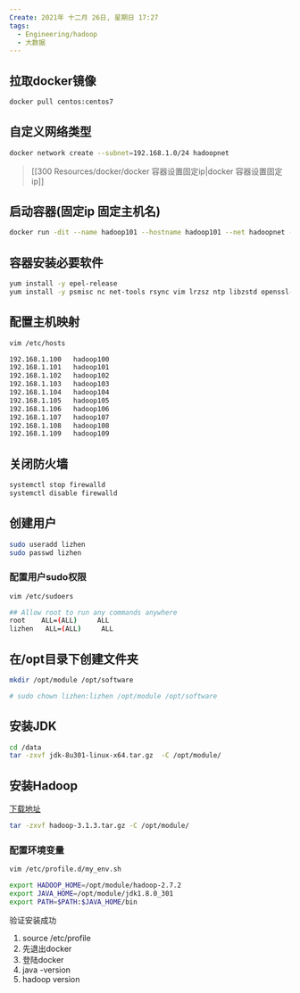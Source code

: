 ```yaml
---
Create: 2021年 十二月 26日, 星期日 17:27
tags: 
  - Engineering/hadoop
  - 大数据
---
```


## 拉取docker镜像
```bash
docker pull centos:centos7

```

## 自定义网络类型
```bash
docker network create --subnet=192.168.1.0/24 hadoopnet
```

> [[300 Resources/docker/docker 容器设置固定ip|docker 容器设置固定ip]]

## 启动容器(固定ip 固定主机名)
```bash
docker run -dit --name hadoop101 --hostname hadoop101 --net hadoopnet --ip 192.168.1.101 -v /home/lizhen/data:/data centos:centos7 /bin/bash

```

## 容器安装必要软件
```bash
yum install -y epel-release
yum install -y psmisc nc net-tools rsync vim lrzsz ntp libzstd openssl-static tree iotop git wget

```
## 配置主机映射
```bash
vim /etc/hosts

192.168.1.100   hadoop100
192.168.1.101   hadoop101
192.168.1.102   hadoop102
192.168.1.103   hadoop103
192.168.1.104   hadoop104
192.168.1.105   hadoop105
192.168.1.106   hadoop106
192.168.1.107   hadoop107
192.168.1.108   hadoop108
192.168.1.109   hadoop109
```

## 关闭防火墙
```bash
systemctl stop firewalld
systemctl disable firewalld
```

## 创建用户
```bash
sudo useradd lizhen
sudo passwd lizhen
```

### 配置用户sudo权限
```bash
vim /etc/sudoers

## Allow root to run any commands anywhere
root    ALL=(ALL)     ALL
lizhen   ALL=(ALL)     ALL
```

## 在/opt目录下创建文件夹
```bash
mkdir /opt/module /opt/software

# sudo chown lizhen:lizhen /opt/module /opt/software
```


## 安装JDK
```bash
cd /data
tar -zxvf jdk-8u301-linux-x64.tar.gz  -C /opt/module/
```




## 安装Hadoop
[下载地址](https://archive.apache.org/dist/hadoop/common/hadoop-3.1.3/)
```bash
tar -zxvf hadoop-3.1.3.tar.gz -C /opt/module/
```

### 配置环境变量
```bash
vim /etc/profile.d/my_env.sh

export HADOOP_HOME=/opt/module/hadoop-2.7.2
export JAVA_HOME=/opt/module/jdk1.8.0_301
export PATH=$PATH:$JAVA_HOME/bin
```
验证安装成功
1. source /etc/profile
2. 先退出docker
3. 登陆docker
4. java -version
5. hadoop version




